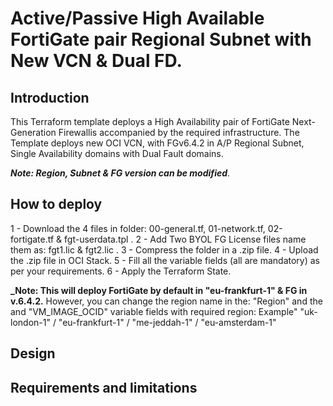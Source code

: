 # Active/Passive High Available FortiGate pair Regional Subnet with New VCN & Dual FD. 

## Introduction

This Terraform template deploys a High Availability pair of FortiGate Next-Generation Firewallis accompanied by the required infrastructure.
The Template deploys new OCI VCN, with FGv6.4.2 in A/P Regional Subnet, Single Availability domains with Dual Fault domains.

**_Note: Region, Subnet & FG version can be modified_**.


## How to deploy

1 - Download the 4 files in folder: 00-general.tf, 01-network.tf, 02-fortigate.tf & fgt-userdata.tpl .
2 - Add Two BYOL FG License files name them as: fgt1.lic  &  fgt2.lic .
3 - Compress the folder in a .zip file. 
4 - Upload the .zip file in OCI Stack. 
5 - Fill all the variable fields (all are mandatory) as per your requirements. 
6 - Apply the Terraform State. 

**_Note: This will deploy FortiGate by default in "eu-frankfurt-1" & FG in v.6.4.2.**
However, you can change the region name in the: "Region" and the and "VM_IMAGE_OCID" variable fields with required region:
Example"  "uk-london-1" / "eu-frankfurt-1" / "me-jeddah-1" / "eu-amsterdam-1"


## Design


## Requirements and limitations
